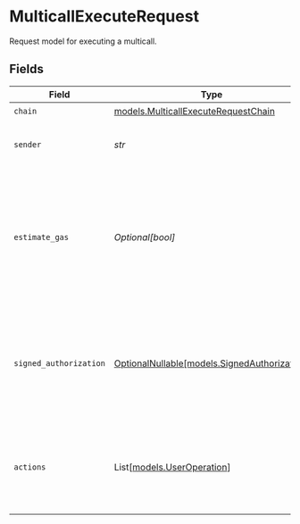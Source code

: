 # MulticallExecuteRequest

Request model for executing a multicall.


## Fields

| Field                                                                                                                                                                                                                                                            | Type                                                                                                                                                                                                                                                             | Required                                                                                                                                                                                                                                                         | Description                                                                                                                                                                                                                                                      | Example                                                                                                                                                                                                                                                          |
| ---------------------------------------------------------------------------------------------------------------------------------------------------------------------------------------------------------------------------------------------------------------- | ---------------------------------------------------------------------------------------------------------------------------------------------------------------------------------------------------------------------------------------------------------------- | ---------------------------------------------------------------------------------------------------------------------------------------------------------------------------------------------------------------------------------------------------------------- | ---------------------------------------------------------------------------------------------------------------------------------------------------------------------------------------------------------------------------------------------------------------- | ---------------------------------------------------------------------------------------------------------------------------------------------------------------------------------------------------------------------------------------------------------------- |
| `chain`                                                                                                                                                                                                                                                          | [models.MulticallExecuteRequestChain](../models/multicallexecuterequestchain.md)                                                                                                                                                                                 | :heavy_check_mark:                                                                                                                                                                                                                                               | N/A                                                                                                                                                                                                                                                              |                                                                                                                                                                                                                                                                  |
| `sender`                                                                                                                                                                                                                                                         | *str*                                                                                                                                                                                                                                                            | :heavy_check_mark:                                                                                                                                                                                                                                               | The address of the transaction sender.                                                                                                                                                                                                                           | 0x29F20a192328eF1aD35e1564aBFf4Be9C5ce5f7B                                                                                                                                                                                                                       |
| `estimate_gas`                                                                                                                                                                                                                                                   | *Optional[bool]*                                                                                                                                                                                                                                                 | :heavy_minus_sign:                                                                                                                                                                                                                                               | Determines whether to estimate gas costs for transactions, also verifying that the transaction can be successfully executed.                                                                                                                                     |                                                                                                                                                                                                                                                                  |
| `signed_authorization`                                                                                                                                                                                                                                           | [OptionalNullable[models.SignedAuthorization]](../models/signedauthorization.md)                                                                                                                                                                                 | :heavy_minus_sign:                                                                                                                                                                                                                                               | EIP-7702 authorization                                                                                                                                                                                                                                           | {<br/>"address": "0xcA11bde05977b3631167028862bE2a173976CA11",<br/>"chainId": 42161,<br/>"nonce": 1000,<br/>"r": "0x5f9f3f3226ac91bc01a72dd117141f6c6de1ed30d3af9f95c3423316dc21d615",<br/>"s": "0x78f7982ede9dabc53d7153974c5692fda8a21fc73bdafc42aaf135505e22817c",<br/>"yParity": 0<br/>} |
| `actions`                                                                                                                                                                                                                                                        | List[[models.UserOperation](../models/useroperation.md)]                                                                                                                                                                                                         | :heavy_check_mark:                                                                                                                                                                                                                                               | List of possible actions for multicall                                                                                                                                                                                                                           | {<br/>"body": {<br/>"action_type": "SET_ALLOWANCE",<br/>"amount": "1000",<br/>"contract": "UniswapV3Router",<br/>"token": "WETH"<br/>}<br/>}                                                                                                                     |